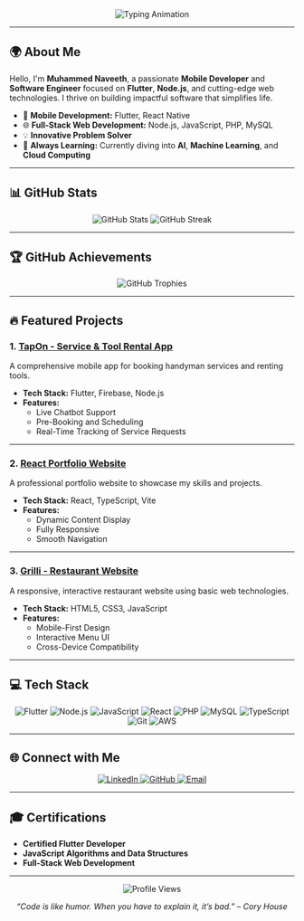<!-- Title and Introduction with Typing Animation -->

<div align="center">
  <img src="https://readme-typing-svg.demolab.com?font=Fira+Code&weight=600&size=30&duration=3000&pause=500&color=0A66C2&background=000000&center=true&vCenter=true&width=1000&lines=👋+Hi,+I'm+Muhammed+Naveeth;💻+Mobile+Developer+and+Technologist;🚀+Exploring+Innovation" alt="Typing Animation" />
</div>

---

<!-- About Me Section with Icons -->

## 🌍 About Me  
Hello, I'm **Muhammed Naveeth**, a passionate **Mobile Developer** and **Software Engineer** focused on **Flutter**, **Node.js**, and cutting-edge web technologies. I thrive on building impactful software that simplifies life.  

- 📱 **Mobile Development:** Flutter, React Native
- 🌐 **Full-Stack Web Development:** Node.js, JavaScript, PHP, MySQL
- 💡 **Innovative Problem Solver**  
- 🔧 **Always Learning:** Currently diving into **AI**, **Machine Learning**, and **Cloud Computing**

---

<!-- Stats & GitHub Overview -->

## 📊 GitHub Stats  

<div align="center">
  <img src="https://github-readme-stats.vercel.app/api?username=JMNaveeth&show_icons=true&hide_border=true&theme=radical" alt="GitHub Stats" />
  <img src="https://github-readme-streak-stats.herokuapp.com/?user=JMNaveeth&theme=radical&hide_border=true" alt="GitHub Streak" />
</div>

---

## 🏆 GitHub Achievements

<div align="center">
  <img src="https://github-profile-trophy.vercel.app/?username=JMNaveeth&theme=radical&no-frame=true&column=4&row=2" alt="GitHub Trophies">
</div>

---

<!-- Key Projects Section with Dynamic Badges -->

## 🔥 Featured Projects

### 1. **[TapOn - Service & Tool Rental App](https://github.com/JMNaveeth/tapon)**  
A comprehensive mobile app for booking handyman services and renting tools.  
- **Tech Stack:** Flutter, Firebase, Node.js
- **Features:**  
  - Live Chatbot Support  
  - Pre-Booking and Scheduling  
  - Real-Time Tracking of Service Requests

---

### 2. **[React Portfolio Website](https://github.com/JMNaveeth/portfolio)**  
A professional portfolio website to showcase my skills and projects.  
- **Tech Stack:** React, TypeScript, Vite
- **Features:**  
  - Dynamic Content Display  
  - Fully Responsive  
  - Smooth Navigation

---

### 3. **[Grilli - Restaurant Website](https://github.com/JMNaveeth/grilli)**  
A responsive, interactive restaurant website using basic web technologies.  
- **Tech Stack:** HTML5, CSS3, JavaScript
- **Features:**  
  - Mobile-First Design  
  - Interactive Menu UI  
  - Cross-Device Compatibility  

---

<!-- Technology Stack Section with Modern Icons -->

## 💻 Tech Stack

<div align="center">
  <img src="https://img.shields.io/badge/-Flutter-02569B?style=for-the-badge&logo=flutter&logoColor=white" alt="Flutter">
  <img src="https://img.shields.io/badge/-Node.js-339933?style=for-the-badge&logo=node.js&logoColor=white" alt="Node.js">
  <img src="https://img.shields.io/badge/-JavaScript-F7DF1E?style=for-the-badge&logo=javascript&logoColor=black" alt="JavaScript">
  <img src="https://img.shields.io/badge/-React-61DAFB?style=for-the-badge&logo=react&logoColor=black" alt="React">
  <img src="https://img.shields.io/badge/-PHP-777BB4?style=for-the-badge&logo=php&logoColor=white" alt="PHP">
  <img src="https://img.shields.io/badge/-MySQL-4479A1?style=for-the-badge&logo=mysql&logoColor=white" alt="MySQL">
  <img src="https://img.shields.io/badge/-TypeScript-3178C6?style=for-the-badge&logo=typescript&logoColor=white" alt="TypeScript">
  <img src="https://img.shields.io/badge/-Git-F05032?style=for-the-badge&logo=git&logoColor=white" alt="Git">
  <img src="https://img.shields.io/badge/-AWS-FF9900?style=for-the-badge&logo=amazon-aws&logoColor=white" alt="AWS">
</div>

---

<!-- Connect with Me Section -->

## 🌐 Connect with Me

<div align="center">
  <a href="https://www.linkedin.com/in/muhammed-naveeth/" target="_blank">
    <img src="https://img.shields.io/badge/-LinkedIn-0A66C2?style=for-the-badge&logo=linkedin&logoColor=white" alt="LinkedIn">
  </a>
  <a href="https://github.com/JMNaveeth" target="_blank">
    <img src="https://img.shields.io/badge/-GitHub-181717?style=for-the-badge&logo=github&logoColor=white" alt="GitHub">
  </a>
  <a href="mailto:muhammed.naveeth@example.com">
    <img src="https://img.shields.io/badge/-Email-D14836?style=for-the-badge&logo=gmail&logoColor=white" alt="Email">
  </a>
</div>

---

<!-- Certifications Section -->

## 🎓 Certifications  

- **Certified Flutter Developer**  
- **JavaScript Algorithms and Data Structures**  
- **Full-Stack Web Development**

---

<!-- Footer Section with GitHub Profile View Counter -->

<p align="center">
  <img src="https://komarev.com/ghpvc/?username=JMNaveeth&color=blue" alt="Profile Views">
</p>

<p align="center">
  <em>“Code is like humor. When you have to explain it, it’s bad.” – Cory House</em>
</p>

